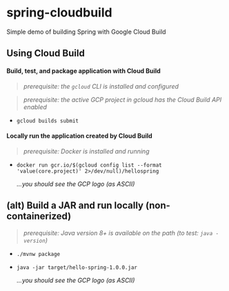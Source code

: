 # spring-cloudbuild
Simple demo of building Spring with Google Cloud Build

## Using Cloud Build
#### Build, test, and package application with Cloud Build
> _prerequisite: the `gcloud` CLI is installed and configured_

> _prerequisite: the active GCP project in gcloud has the Cloud Build API enabled_

* `gcloud builds submit`

#### Locally run the application created by Cloud Build
> _prerequisite: Docker is installed and running_

* `docker run gcr.io/$(gcloud config list --format 'value(core.project)' 2>/dev/null)/hellospring`

  _...you should see the GCP logo (as ASCII)_

## (alt) Build a JAR and run locally (non-containerized)
> _prerequisite: Java version 8+ is available on the path (to test: `java -version`)_

* `./mvnw package`
* `java -jar target/hello-spring-1.0.0.jar`

  _...you should see the GCP logo (as ASCII)_